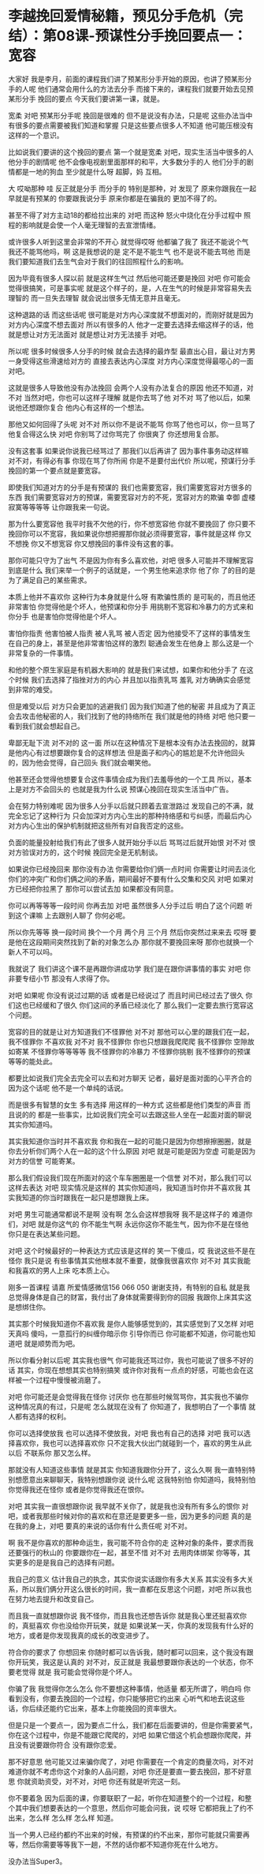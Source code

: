 # 李越挽回爱情秘籍，预见分手危机（完结）：第08课-预谋性分手挽回要点一：宽容

大家好 我是李月，前面的课程我们讲了预某形分手开始的原因，也讲了预某形分手的人呢 他们通常会用什么的方法去分手 而接下来的，课程我们就要开始去见预某形分手 挽回的要点 今天我们要讲第一课，就是。

宽柔 对吧 预某形分手呢 挽回是很难的 但不是说没有办法，只是呢 这些办法当中有很多的要点需要被我们知道和掌握 只是这些要点很多人不知道 他可能压根没有这样的一个意识。

比如说我们要讲的这个挽回的要点 第一个就是宽柔 对吧，现实生活当中很多的人 他分手的剧情呢 他不会像电视剧里面那样的和平，大多数分手的人 他们分手的剧情都是一地的狗血 至少就是什么呀 超脚，妈 互相。

大 哎呦那种 哇 反正就是分手 而分手的 特别是那种，对 发现了 原来你跟我在一起早就是有预某的 你要跟我说分手 原来你都是在骗我的 更加不得了的。

甚至不得了对方主动18的都给拉出来的 对吧 而这种 怒火中烧化在分手过程中 照程的影响就是会使一个人毫无理智的去宣泄情绪。

或许很多人听到这里会非常的不开心 就觉得哎呀 他都骗了我了 我还不能说个气 我还不能骂他吗，啊 这是我想说的是 定不是不能生气 也不是说不能去骂他 而是我们要知道我们去生气会对于我们的往回照程什么的影响。

因为毕竟有很多人探以前 就是这样生气过 然后他可能还要是挽回 对吧 你可能会觉得很搞笑，可是事实呢 就是这个样子的，是，人在生气的时候是非常容易失去理智的 而一旦失去理智 就会说出很多无情无意并且毫无。

这种退路的话 而这些话呢 很可能是对方内心深度就不想面对的，而刚好就是因为对方内心深度不想去面对 所以有很多的人 他才一定要去选择去缩这样子的话，他就是想让对方无法面对 就是想让对方无法接手 对吧。

所以呢 很多时候很多人分手的时候 就会去选择的最炸型 最直出心目，最让对方男一身受得这些滑速给对方的 直接去表达内心深度 对方内心深度觉得最噁心的一面 对吧。

这就是很多人导致他没有办法挽回 会两个人没有办法复合的原因 他还不知道，对不对 当然对吧，你也可以这样子理解 就是你去骂了他 对不对 骂了他以后，如果说他还想跟你复合 他内心有这样的一个想法。

那他又如何回得了头呢 对不对 所以你不是说不能骂 你骂了他也可以，你一旦骂了他复合得这么快 对吧 你别骂了过你骂完了 你很爽了 你还想用复合那。

没有这套事 如果说你说我已经骂过了 那我们以后再讲了 因为事件事务动这样嘛 对不对，有得必有事 你现在骂了你所闹 你是不是要付出代价 所以呢，预谋行分手挽回的第一个要点就是要宽容。

即使我们知道对方的分手是有预谋的 我们也需要宽容，我们需要宽容对方很多的东西 我们需要宽容对方的预谋，需要宽容对方的不死，宽容对方的欺骗 幸御 虚楼 寂寞等等等等 让你跟我来一句说。

那为什么要宽容他 我平时我不欠他的行，你不想宽容他 你就不要挽回了 你只要不挽回你可以不宽容，我如果说你想把握那你就必须得要宽容，事件就是这样 你又不想挽 你又不想宽容 你又想挽回的事件没有这套的事。

那你可能只守为了出气 不是因为你有多么喜欢他，对吧 很多人可能并不理解宽容到底是什么 我们来举一个例子的话就是，一个男生他来追求你 他了你 了的目的是为了满足自己的某些需求。

本质上他并不喜欢你 这种行为本身就是什么呀 有欺骗性质的 是可恥的，而且他还非常害怕 你觉得他是个坏人，他预谋和你分手 用挑剔不宽容和冷暴力的方式来和你分手 也是害怕你觉得他是个坏人。

害怕你指责 他害怕被人指责 被人乳骂 被人否定 因为他接受不了这样的事情发生在自己的身上，甚至是他非常害怕这样的激烈 聪通会发生在他身上 那么这是一个非常复杂的一件事情。

和他的整个原生家庭是有机器大影响的 就是我们来试想，如果你和他分手了 在这个时候 我们去选择了指挫对方的内心 并且加以指责乳骂 羞乳 对方确确实会感觉到非常的难受。

但是难受以后 对方只会更加的逃避我们 因为我们知道了他的秘密 并且成为了真正会去攻击他秘密的人，我们找到了他的持络所在 我们就是他的持络 对吧 他只要一看到我们就会想起自己。

卑鄙无耻下流 对不对的 这一面 所以在这种情况下是根本没有办法去挽回的，就算是他内心有过想要跟你复合的这样想法 但是面子和内心的尴尬是不允许他回头的，因为他会觉得，自己回头 我们就会嘲笑他。

他甚至还会觉得他想要复合这件事情会成为我们去羞辱他的一个工具 所以，基本上是对方不会回头的 也就是我为什么说 预谋心挽回在现实生活当中广告。

会在努力特别难呢 因为很多人分手以后就只顾着去宣泄路过 发现自己的不满，就完全忘记了这种行为 只会加深对方内心生出的那种持络感和亏纠感，而最后内心对方内心生出的保护机制就把这些所有对自我否定的这些。

负面的能量投射给我们有此了很多人就开始分手以后 骂骂过后就开始恨 对不对 恨对方验误对方的，这个时候 挽回完全是无机制谈。

如果说你已经挽回来 那你没有办法 你需要给你们俩一点时间 你需要让时间去淡化你们的冲突广和你们俩之间的矛盾，期间最好不要有什么交集和交风 对吧 如果对方已经把你拉黑了 那你可以尝试去加 如果都没有同意。

你可以再等等等一段时间 你再去加 对吧 虽然很多人分手过后 明白了这个问题 听到这个课嘛 上去跟别人聊了 你何必呢。

所以你先等等 换一段时间 换个一个月 两个月 三个月 然后你突然过来来去 哎呀 要是他在这段期间突然找到了新的对象怎么办 那你就不要挽回来呀 那你也就换一个新人不可以吗。

我就说了 我们讲这个课不是再跟你讲成功学 我们是在跟你讲事情的事实 对吧 你非要专纽小节 那没有人求得了你。

对吧 如果呢 你没有说过过期的话 或者是已经说过了 而且时间已经过去了很久 你们这也已经缓和了很久 你们这间的矛盾已经淡化了 那么我们一定要去旅行宽容这个问题。

宽容的目的就是让对方知道我们不怪罪他 对不对 那他可以心里的跟我们在一起，我不怪罪你 不喜欢我 对不对 我不怪罪你 你也只想跟我爬爬爬 我不怪罪你 空隙故如寄某 不怪罪你等等等等 我不怪罪你的冷暴力 不怪罪你挑剔 我不怪罪你的预谋等等的能处此。

都要比如说我们完全去完全可以去和对方聊天 记者，最好是面对面的心平齐合的 因为这个话呢 他不是一个单纯的话说。

而是很多有智慧的女生 多有选择 用这样的一种方式 这些都是他们类型的声音 而且说的的 都是一些事实，比如说我们完全可以去跟这些人坐在一起面对面的聊说 其实你知道吗。

其实我知道你当时并不喜欢我 你和我在一起的可能只是因为你想擦擦圈圈，就是你去分析你们两个人在一起的这个什么原因 对吧 就是可能是因为空虚 可能是因为对方的信誉 可能寄某。

那么我们假设我们现在所面对的这个车车圈圈是一个信誉 对不对，那么我们可以这样去表达 对吧 现实情况是这样的 其实你知道吗，我知道当时你并不喜欢我 其实我知道的你当时跟我在一起只是想跟我上床。

对吧 男生可能通常都说不是啊 没有啊 怎么会这样想我呀 我不是这样子的 难道你们，对吧 就是你这气的 你不能生气啊 永远你这你不能生气，因为你不是在怪他 你只是在表达某些问题。

对吧 这个时候最好的一种表达方式应该是这样的 笑一下傻瓜，哎 我说这些不是在怪你 我只是说 有些事情其实他根本就不重要，就像我很喜欢你 对不对 其实我能和我喜欢的男人上床 吃本质上心。

刚多一首课程 请嘉 所爱情感微信156 066 050 谢谢支持，有特别的自私 就是我总觉得身体是自己的财富，我付出了身体就需要得到你的回报 我跟你上床其实这是想绑住你。

其实那个时候我知道你不喜欢我 是你人能够感觉到的，其实感觉到了又怎样 对吧 天真吗 傻吗，一意孤行的纠缠你暗示你 引导你而已 你可能都不知道，你可能也知道吧 就是顺势而为吧。

所以你看分射以后呢 其实我也很气 你可能我还骂过你，我也可能说了很多不好的话 其实，你现在想想其实也特别搞笑 或许你对我有一点点的好感，可能也会在这样被一个过程中慢慢被消磨了。

对吧 你可能还是会觉得我在怪你 讨厌你 也在那些时候驾骂你，其实我也不骗你 这种情况真的有过，只是呢 怎么就现在没有了 你知道了，我想明白了一个事情 就人都有选择的权利。

你可以选择使放我 也可以选择不使放我，对吧 我也有自己的选择 对吧 我可以选择喜欢你，我也可以选择喜欢你 只不定我大伙出门就碰到一个，喜欢的男生从此以后 不联系你 那又怎么样。

那就没有人知道这些事情 就是其实 你知道我跟你分开了，这么久啊 我一直特别特别想愿意出来聊聊天，我特别想跟你说 说什么呢 这我特别怕 你知道吗，我特别怕你觉得我还在怪你 或者是你觉得我还在恨你。

对吧 其实我一直很想跟你说 我早就不关你了，就是我也没有所有多么的恨你 对吧，或者我那些时候对你的喜欢和在意还是要更多一些，因为更多的问题 真的是在我的身上，对吧 要真的来说的话你有什么责任呢 对不对。

啊 我不是你喜欢的那种命运生，我可能不符合你的走 这种对象的条件，要求而我还要强行的秋山的 你要跟你在一起，甚至不惜 对不对 去用肉体绑架 你等等，其实更多的是是我自己的选择有问题。

我自己的意义 估计我自己的执念，其实你说实话跟你有多大关系 其实没有多大关系，所以我们俩分开这么很长的时间，我一直都在反思这个问题，对吧 所以我也在努力地去提升和改变自己。

而且我一直就想跟你说 我不怪你，而且我也还想告诉你 就是我心里还挺喜欢你的，真挺喜欢 你也没给你开玩笑，就是 如果说某一天，你真的发现我有什么好的地方，或者是你发现我真的成长的改变进步了。

符合你的要求了 你想回来 你随时都可以告诉我，随时都可以回来，这个我没有跟你开玩笑，我这是认真的 对不对，反正就是 我最想要跟你表达的一个状态，你不要老觉得 就是 我可能会觉得你是个坏人。

你骗了我 我觉得你怎么怎么 你不要想这种事情，他适量 都无所谓了，明白吗 你看到没有，你要去挽回的一个过程，你只能够把它约出来 心听气和地去说这些话，你后续还能约它出来，基本上你能挽回的资率很大。

但是只是一个要点一，因为要点二什么，我们都在后面要讲的，但是你需要紧气，你在这个过程中，你是不能跟它爬爬的，对吧 如果它借这个机会想跟你爬爬，并且没有说要跟你符合 没有跟你恋爱。

那不好意思 他可能又过来骗你爬了，对吧 你需要在一个肯定的商量次吗，对不对 难道你就不考虑你这个对象的人品问题，对吧 你还是要直一要去挽回，那不好意思 你就资助资受，对不对，对吧 你还有就是听完这一刻。

你不要着急 因为后面的课，你要联职了一起，听你在知道整个的一个过程，和整个其中我们想要表达的一个意思，然后你可能会问我，说 哎呀 它都把我上了约不出来，怎么样 怎么样 怎么样 知道。

当一个男人已经约都约不出来的时候，有预谋的约不出来，那你可能就只需要再等，然后你需要等等我下一趟，不然的话你都不知道你死在什么地方。

没办法当Super3。
